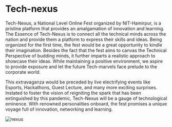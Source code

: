 # Tech-nexus
Tech-Nexus, a National Level Online Fest organized by NIT-Hamirpur, is a pristine platform that provides an amalgamation of innovation and learning. The Essence of Tech-Nexus is to connect all the technical minds across the nation and provide them a platform to express their skills and ideas. Being organized for the first time, the fest would be a great opportunity to kindle their imagination. Besides the fact that the fest aims to canvas the Technical Perspective of budding minds, it further imparts a realistic approach to showcase their ideas. While maintaining a positive environment, we aspire to provide exposure and let the future Tech-marvels face prelude to the corporate world.

This extravaganza would be preceded by live electrifying events like Esports, Hackathons, Guest Lecture, and many more exciting surprises. Instated to foster the vision of  reigniting the spark that has been extinguished by this pandemic, Tech-Nexus will be a gauge of technological eminence. With renowned personalities onboard, the fest promises a unique voyage full of innovation, networking and learning.

![nexus](https://i.imgur.com/vBYB2rn.png)
